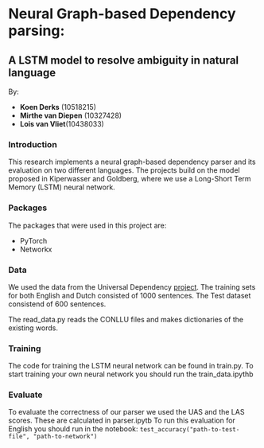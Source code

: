 

# Neural Graph-based Dependency parsing:
## A LSTM model to resolve ambiguity in natural language

By:
* **Koen Derks** (10518215)
* **Mirthe van Diepen** (10327428)
* **Lois van Vliet**(10438033) 


### Introduction
This research implements a neural graph-based dependency parser and its evaluation on two different languages. The projects build on the model proposed in Kiperwasser and Goldberg, where we use a Long-Short Term Memory (LSTM) neural network. 

### Packages

The packages that were used in this project are:
* PyTorch
* Networkx
 

### Data

We used the data from the Universal Dependency [project](http://universaldependencies.org). The training sets for both English and Dutch consisted of 1000 sentences. 
The Test dataset consistend of 600 sentences.  

The read_data.py reads the CONLLU files and makes dictionaries of the existing words. 

### Training

The code for training the LSTM neural network can be found in train.py. To start training your own neural network you should run the train_data.ipythb

### Evaluate

To evaluate the correctness of our parser we used the UAS and the LAS scores. These are calculated in parser.ipytb 
To run this evaluation for English you should run in the notebook:
```test_accuracy("path-to-test-file", "path-to-network")```




